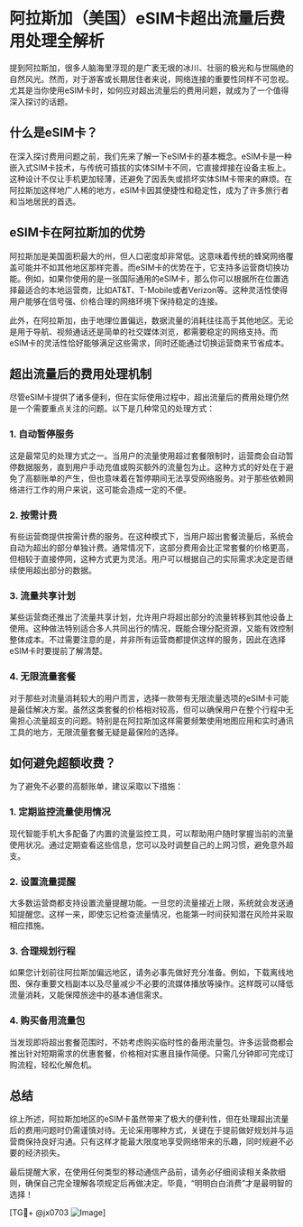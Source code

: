 # 阿拉斯加（美国）eSIM卡超出流量后费用处理全解析

提到阿拉斯加，很多人脑海里浮现的是广袤无垠的冰川、壮丽的极光和与世隔绝的自然风光。然而，对于游客或长期居住者来说，网络连接的重要性同样不可忽视。尤其是当你使用eSIM卡时，如何应对超出流量后的费用问题，就成为了一个值得深入探讨的话题。

## 什么是eSIM卡？

在深入探讨费用问题之前，我们先来了解一下eSIM卡的基本概念。eSIM卡是一种嵌入式SIM卡技术，与传统可插拔的实体SIM卡不同，它直接焊接在设备主板上。这种设计不仅让手机更加轻薄，还避免了因丢失或损坏实体SIM卡带来的麻烦。在阿拉斯加这样地广人稀的地方，eSIM卡因其便捷性和稳定性，成为了许多旅行者和当地居民的首选。

## eSIM卡在阿拉斯加的优势

阿拉斯加是美国面积最大的州，但人口密度却非常低。这意味着传统的蜂窝网络覆盖可能并不如其他地区那样完善。而eSIM卡的优势在于，它支持多运营商切换功能。例如，如果你使用的是一张国际通用的eSIM卡，那么你可以根据所在位置选择最适合的本地运营商，比如AT&T、T-Mobile或者Verizon等。这种灵活性使得用户能够在信号强、价格合理的网络环境下保持稳定的连接。

此外，在阿拉斯加，由于地理位置偏远，数据流量的消耗往往高于其他地区。无论是用于导航、视频通话还是简单的社交媒体浏览，都需要稳定的网络支持。而eSIM卡的灵活性恰好能够满足这些需求，同时还能通过切换运营商来节省成本。

## 超出流量后的费用处理机制

尽管eSIM卡提供了诸多便利，但在实际使用过程中，超出流量后的费用处理仍然是一个需要重点关注的问题。以下是几种常见的处理方式：

### 1. **自动暂停服务**
这是最常见的处理方式之一。当用户的流量使用超过套餐限制时，运营商会自动暂停数据服务，直到用户手动充值或购买额外的流量包为止。这种方式的好处在于避免了高额账单的产生，但也意味着在暂停期间无法享受网络服务。对于那些依赖网络进行工作的用户来说，这可能会造成一定的不便。

### 2. **按需计费**
有些运营商提供按需计费的服务。在这种模式下，当用户超出套餐流量后，系统会自动为超出的部分单独计费。通常情况下，这部分费用会比正常套餐的价格更高，但相较于直接停网，这种方式更为灵活。用户可以根据自己的实际需求决定是否继续使用超出部分的数据。

### 3. **流量共享计划**
某些运营商还推出了流量共享计划，允许用户将超出部分的流量转移到其他设备上使用。这种做法特别适合多人共同出行的情况，既能合理分配资源，又能有效控制整体成本。不过需要注意的是，并非所有运营商都提供这样的服务，因此在选择eSIM卡时要提前了解清楚。

### 4. **无限流量套餐**
对于那些对流量消耗较大的用户而言，选择一款带有无限流量选项的eSIM卡可能是最佳解决方案。虽然这类套餐的价格相对较高，但可以确保用户在整个行程中无需担心流量超支的问题。特别是在阿拉斯加这样需要频繁使用地图应用和实时通讯工具的地方，无限流量套餐无疑是最保险的选择。

## 如何避免超额收费？

为了避免不必要的高额账单，建议采取以下措施：

### 1. **定期监控流量使用情况**
现代智能手机大多配备了内置的流量监控工具，可以帮助用户随时掌握当前的流量使用状况。通过定期查看这些信息，您可以及时调整自己的上网习惯，避免意外超支。

### 2. **设置流量提醒**
大多数运营商都支持设置流量提醒功能。一旦您的流量接近上限，系统就会发送通知提醒您。这样一来，即使忘记检查流量情况，也能第一时间获知潜在风险并采取相应措施。

### 3. **合理规划行程**
如果您计划前往阿拉斯加偏远地区，请务必事先做好充分准备。例如，下载离线地图、保存重要文档副本以及尽量减少不必要的流媒体播放等操作。这样既可以降低流量消耗，又能保障旅途中的基本通信需求。

### 4. **购买备用流量包**
当发现即将超出套餐范围时，不妨考虑购买临时性的备用流量包。许多运营商都会推出针对短期需求的优惠套餐，价格相对实惠且操作简便。只需几分钟即可完成订购流程，轻松化解危机。

## 总结

综上所述，阿拉斯加地区的eSIM卡虽然带来了极大的便利性，但在处理超出流量后的费用问题时仍需谨慎对待。无论采用哪种方式，关键在于提前做好规划并与运营商保持良好沟通。只有这样才能最大限度地享受网络带来的乐趣，同时规避不必要的经济损失。

最后提醒大家，在使用任何类型的移动通信产品前，请务必仔细阅读相关条款细则，确保自己完全理解各项规定后再做决定。毕竟，“明明白白消费”才是最明智的选择！

[TG💪+ @jx0703 ![Image](https://github.com/user-attachments/assets/dbca1d08-cadb-493c-b0ec-ad6f7a83f270)]
